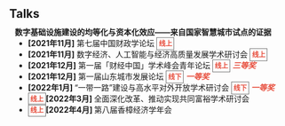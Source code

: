 <h1 id="talks"></h1>

<h2 style="margin: 30px 0px 10px;">Talks</h2>


<h4 style="margin:0 10px 0;">数字基础设施建设的均等化与资本化效应——来自国家智慧城市试点的证据</h4>



<ul style="margin:0 10px 5px;">
  <li><strong>[2021年11月]</strong> 第七届中国财政学论坛   <strong style="color:#e74d3c; border:1px solid #757575; padding: 3px;font-size: 12px;">线上</strong></li>  
  <li><strong>[2021年11月]</strong> 数字经济、人工智能与经济高质量发展学术研讨会 <strong style="color:#e74d3c; border:1px solid #757575; padding: 3px;font-size: 12px;">线上</strong></li>
  <li><strong>[2021年12月]</strong> 第一届「财经中国」学术峰会青年论坛 <strong style="color:#e74d3c; border:1px solid #757575; padding: 3px;font-size: 12px;">线上</strong> <strong><i style="color:#e74d3c">三等奖</i></strong></li>
  <li><strong>[2021年12月]</strong> 第一届山东城市发展论坛 <strong style="color:#e74d3c; border:1px solid #757575; padding: 3px;font-size: 12px;">线下</strong>  <strong><i style="color:#e74d3c">一等奖</i></strong></li>
  <li><strong>[2022年1月] </strong>“一带一路”建设与高水平对外开放学术研讨会 <strong style="color:#e74d3c; border:1px solid #757575; padding: 3px;font-size: 12px;">线下</strong>  <strong><i style="color:#e74d3c">一等奖</i></strong></li>
  <li><strong style="color:#e74d3c; border:1px solid #757575; padding: 3px;font-size: 12px;">线上</strong><strong>[2022年3月] </strong>全面深化改革、推动实现共同富裕学术研讨会 </li>
  <li><strong style="color:#e74d3c; border:1px solid #757575; padding: 3px;font-size: 12px;">线上</strong><strong>[2022年4月] </strong>第八届香樟经济学年会 </li>
</ul>

